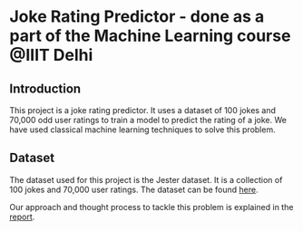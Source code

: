 # Joke Rating Predictor - done as a part of the Machine Learning course @IIIT Delhi

## Introduction
This project is a joke rating predictor. It uses a dataset of 100 jokes and 70,000 odd user ratings to train a model to predict the rating of a joke. We have used classical machine learning techniques to solve this problem.

## Dataset
The dataset used for this project is the Jester dataset. It is a collection of 100 jokes and 70,000 user ratings. The dataset can be found [here](http://eigentaste.berkeley.edu/dataset/).


Our approach and thought process to tackle this problem is explained in the [report](Report.pdf).